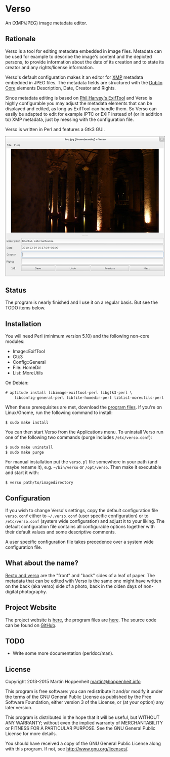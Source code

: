 # Verso

An (XMP/JPEG) image metadata editor.

## Rationale

Verso is a tool for editing metadata embedded in image files. Metadata can be
used for example to describe the image's content and the depicted persons, to
provide information about the date of its creation and to state its creator
and any rights/license information.

Verso's default configuration makes it an editor for [XMP][XMP] metadata
embedded in JPEG files. The metadata fields are structured with the [Dublin
Core][DC] elements Description, Date, Creator and Rights.

Since metadata editing is based on [Phil Harvey's ExifTool][ET] and Verso is
highly configurable you may adjust the metadata elements that can be displayed
and edited, as long as ExifTool can handle them. So Verso can easily be
adapted to edit for example IPTC or EXIF instead of (or in addition to) XMP
metadata, just by messing with the configuration file.

Verso is written in Perl and features a Gtk3 GUI.

![Verso screenshot](screenshot.jpg)

## Status

The program is nearly finished and I use it on a regular basis. But see the
TODO items below.

## Installation

You will need Perl (minimum version 5.10) and the following non-core modules:

* Image::ExifTool
* Gtk3
* Config::General
* File::HomeDir
* List::MoreUtils

On Debian:

    # aptitude install libimage-exiftool-perl libgtk3-perl \
        libconfig-general-perl libfile-homedir-perl liblist-moreutils-perl

When these prerequisites are met, download the [program files][VersoDownload].
If you're on Linux/Gnome, run the following command to install:

    $ sudo make install

You can then start Verso from the Applications menu. To uninstall Verso run
one of the following two commands (purge includes `/etc/verso.conf`):

    $ sudo make uninstall
    $ sudo make purge

For manual installation put the `verso.pl` file somewhere in your path (and
maybe rename it), e.g. `~/bin/verso` or `/opt/verso`. Then make it executable
and start it with:

    $ verso path/to/imagedirectory

## Configuration

If you wish to change Verso's settings, copy the default configuration file
`verso.conf` either to `~/.verso.conf` (user specific configuration) or to
`/etc/verso.conf` (system wide configuration) and adjust it to your liking.
The default configuration file contains all configurable options together with
their default values and some descriptive comments.

A user specific configuration file takes precedence over a system wide
configuration file.

## What about the name?

[Recto and verso][RV] are the "front" and "back" sides of a leaf of paper. The
metadata that can be edited with Verso is the same one might have written on
the back (aka verso) side of a photo, back in the olden days of non-digital
photography.

## Project Website

The project website is [here][Verso], the program files are
[here][VersoDownload]. The source code can be found on [GitHub][VersoGitHub].

## TODO

* Write some more documentation (perldoc/man).

## License

Copyright 2013-2015 Martin Hoppenheit <martin@hoppenheit.info>

This program is free software: you can redistribute it and/or modify it under
the terms of the GNU General Public License as published by the Free Software
Foundation, either version 3 of the License, or (at your option) any later
version.

This program is distributed in the hope that it will be useful, but WITHOUT
ANY WARRANTY; without even the implied warranty of MERCHANTABILITY or FITNESS
FOR A PARTICULAR PURPOSE.  See the GNU General Public License for more
details.

You should have received a copy of the GNU General Public License along with
this program.  If not, see <http://www.gnu.org/licenses/>.

[Verso]: http://martin.hoppenheit.info/code/verso
[VersoGitHub]: https://github.com/marhop/verso
[VersoDownload]: http://martin.hoppenheit.info/code/verso/verso.tar.gz
[DC]: http://dublincore.org
[XMP]: https://en.wikipedia.org/wiki/Extensible_Metadata_Platform
[ET]: http://www.sno.phy.queensu.ca/~phil/exiftool/
[RV]: https://en.wikipedia.org/wiki/Recto_and_verso

